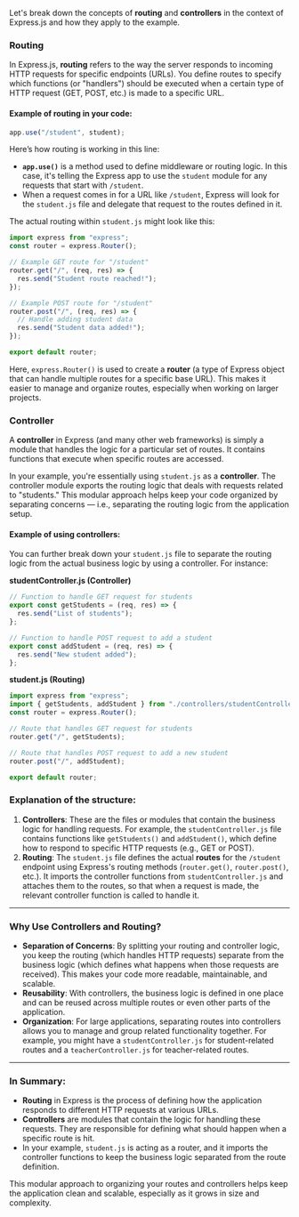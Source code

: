 Let's break down the concepts of **routing** and **controllers** in the context of Express.js and how they apply to the example.

### **Routing**

In Express.js, **routing** refers to the way the server responds to incoming HTTP requests for specific endpoints (URLs). You define routes to specify which functions (or "handlers") should be executed when a certain type of HTTP request (GET, POST, etc.) is made to a specific URL.

#### Example of routing in your code:

```javascript
app.use("/student", student);
```

Here’s how routing is working in this line:

- **`app.use()`** is a method used to define middleware or routing logic. In this case, it's telling the Express app to use the `student` module for any requests that start with `/student`.
- When a request comes in for a URL like `/student`, Express will look for the `student.js` file and delegate that request to the routes defined in it.

The actual routing within `student.js` might look like this:

```javascript
import express from "express";
const router = express.Router();

// Example GET route for "/student"
router.get("/", (req, res) => {
  res.send("Student route reached!");
});

// Example POST route for "/student"
router.post("/", (req, res) => {
  // Handle adding student data
  res.send("Student data added!");
});

export default router;
```

Here, `express.Router()` is used to create a **router** (a type of Express object that can handle multiple routes for a specific base URL). This makes it easier to manage and organize routes, especially when working on larger projects.

### **Controller**

A **controller** in Express (and many other web frameworks) is simply a module that handles the logic for a particular set of routes. It contains functions that execute when specific routes are accessed.

In your example, you're essentially using `student.js` as a **controller**. The controller module exports the routing logic that deals with requests related to "students." This modular approach helps keep your code organized by separating concerns — i.e., separating the routing logic from the application setup.

#### Example of using controllers:

You can further break down your `student.js` file to separate the routing logic from the actual business logic by using a controller. For instance:

**studentController.js (Controller)**

```javascript
// Function to handle GET request for students
export const getStudents = (req, res) => {
  res.send("List of students");
};

// Function to handle POST request to add a student
export const addStudent = (req, res) => {
  res.send("New student added");
};
```

**student.js (Routing)**

```javascript
import express from "express";
import { getStudents, addStudent } from "./controllers/studentController.js";
const router = express.Router();

// Route that handles GET request for students
router.get("/", getStudents);

// Route that handles POST request to add a new student
router.post("/", addStudent);

export default router;
```

### Explanation of the structure:

1. **Controllers**: These are the files or modules that contain the business logic for handling requests. For example, the `studentController.js` file contains functions like `getStudents()` and `addStudent()`, which define how to respond to specific HTTP requests (e.g., GET or POST).
2. **Routing**: The `student.js` file defines the actual **routes** for the `/student` endpoint using Express's routing methods (`router.get()`, `router.post()`, etc.). It imports the controller functions from `studentController.js` and attaches them to the routes, so that when a request is made, the relevant controller function is called to handle it.

---

### Why Use Controllers and Routing?

- **Separation of Concerns**: By splitting your routing and controller logic, you keep the routing (which handles HTTP requests) separate from the business logic (which defines what happens when those requests are received). This makes your code more readable, maintainable, and scalable.
- **Reusability**: With controllers, the business logic is defined in one place and can be reused across multiple routes or even other parts of the application.
- **Organization**: For large applications, separating routes into controllers allows you to manage and group related functionality together. For example, you might have a `studentController.js` for student-related routes and a `teacherController.js` for teacher-related routes.

---

### In Summary:

- **Routing** in Express is the process of defining how the application responds to different HTTP requests at various URLs.
- **Controllers** are modules that contain the logic for handling these requests. They are responsible for defining what should happen when a specific route is hit.
- In your example, `student.js` is acting as a router, and it imports the controller functions to keep the business logic separated from the route definition.

This modular approach to organizing your routes and controllers helps keep the application clean and scalable, especially as it grows in size and complexity.
